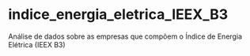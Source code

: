 # indice_energia_eletrica_IEEX_B3
Análise de dados sobre as empresas que compõem o Índice de Energia Elétrica (IEEX B3)
